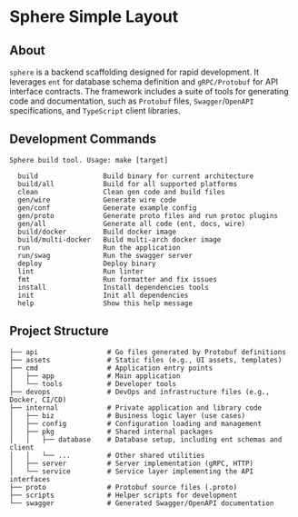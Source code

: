 # Sphere Simple Layout

## About

`sphere` is a backend scaffolding designed for rapid development. It leverages `ent` for database schema definition and `gRPC/Protobuf` for API interface contracts. The framework includes a suite of tools for generating code and documentation, such as `Protobuf` files, `Swagger`/`OpenAPI` specifications, and `TypeScript` client libraries.


## Development Commands

```
Sphere build tool. Usage: make [target]

  build                Build binary for current architecture
  build/all            Build for all supported platforms
  clean                Clean gen code and build files
  gen/wire             Generate wire code
  gen/conf             Generate example config
  gen/proto            Generate proto files and run protoc plugins
  gen/all              Generate all code (ent, docs, wire)
  build/docker         Build docker image
  build/multi-docker   Build multi-arch docker image
  run                  Run the application
  run/swag             Run the swagger server
  deploy               Deploy binary
  lint                 Run linter
  fmt                  Run formatter and fix issues
  install              Install dependencies tools
  init                 Init all dependencies
  help                 Show this help message
```

## Project Structure

```
├── api                 # Go files generated by Protobuf definitions
├── assets              # Static files (e.g., UI assets, templates)
├── cmd                 # Application entry points
│   ├── app             # Main application
│   └── tools           # Developer tools
├── devops              # DevOps and infrastructure files (e.g., Docker, CI/CD)
├── internal            # Private application and library code
│   ├── biz             # Business logic layer (use cases)
│   ├── config          # Configuration loading and management
│   ├── pkg             # Shared internal packages
│   │   ├── database    # Database setup, including ent schemas and client
│   │   └── ...         # Other shared utilities
│   ├── server          # Server implementation (gRPC, HTTP)
│   └── service         # Service layer implementing the API interfaces
├── proto               # Protobuf source files (.proto)
├── scripts             # Helper scripts for development
└── swagger             # Generated Swagger/OpenAPI documentation
```
